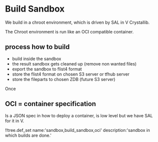 # Build Sandbox

We build in a chroot environment, which is driven by SAL in V Crystallib.

The Chroot environment is run like an OCI compatible container.

## process how to build

- build inside the sandbox
- the result sandbox gets cleaned up (remove non wanted files)
- export the sandbox to flist4 format
- store the flist4 format on chosen S3 server or tfhub server
- store the fileparts to chosen ZDB (future S3 server)

Once 

## OCI = container specification

Is a JSON spec in how to deploy a container, is low level but we have SAL for it in V.


!!tree.def_set name:'sandbox,build_sandbox,oci' description:'sandbox in which builds are done.'

